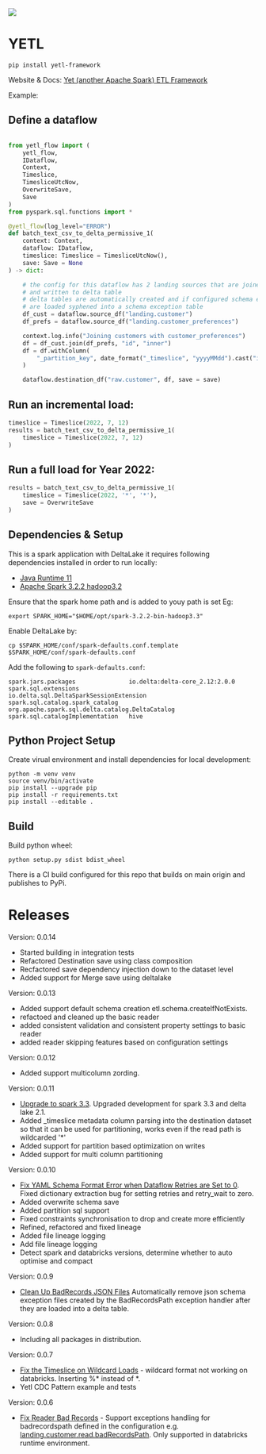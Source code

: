 <img src="https://img.shields.io/badge/Python-v3.8-blue">

# YETL

`pip install yetl-framework`

Website & Docs: [Yet (another Apache Spark) ETL Framework](https://www.yetl.io/)


Example:

## Define a dataflow

```python

from yetl_flow import (
    yetl_flow, 
    IDataflow, 
    Context, 
    Timeslice, 
    TimesliceUtcNow, 
    OverwriteSave, 
    Save
)
from pyspark.sql.functions import *

@yetl_flow(log_level="ERROR")
def batch_text_csv_to_delta_permissive_1(
    context: Context,
    dataflow: IDataflow,
    timeslice: Timeslice = TimesliceUtcNow(),
    save: Save = None
) -> dict:

    # the config for this dataflow has 2 landing sources that are joined
    # and written to delta table
    # delta tables are automatically created and if configured schema exceptions
    # are loaded syphened into a schema exception table
    df_cust = dataflow.source_df("landing.customer")
    df_prefs = dataflow.source_df("landing.customer_preferences")

    context.log.info("Joining customers with customer_preferences")
    df = df_cust.join(df_prefs, "id", "inner")
    df = df.withColumn(
        "_partition_key", date_format("_timeslice", "yyyyMMdd").cast("integer")
    )

    dataflow.destination_df("raw.customer", df, save = save)
```

## Run an incremental load:

```python
timeslice = Timeslice(2022, 7, 12)
results = batch_text_csv_to_delta_permissive_1(
    timeslice = Timeslice(2022, 7, 12)
)
```

## Run a full load for Year 2022:

```python
results = batch_text_csv_to_delta_permissive_1(
    timeslice = Timeslice(2022, '*', '*'),
    save = OverwriteSave
)
```

## Dependencies & Setup

This is a spark application with DeltaLake it requires following dependencies installed in order to run locally:
- [Java Runtime 11](https://openjdk.org/install/)
- [Apache Spark 3.2.2 hadoop3.2](https://spark.apache.org/downloads.html)

Ensure that the spark home path and is added to youy path is set Eg:
```
export SPARK_HOME="$HOME/opt/spark-3.2.2-bin-hadoop3.3"
```

Enable DeltaLake by:
```
cp $SPARK_HOME/conf/spark-defaults.conf.template  $SPARK_HOME/conf/spark-defaults.conf
```
Add the following to `spark-defaults.conf`:
```
spark.jars.packages               io.delta:delta-core_2.12:2.0.0
spark.sql.extensions              io.delta.sql.DeltaSparkSessionExtension
spark.sql.catalog.spark_catalog   org.apache.spark.sql.delta.catalog.DeltaCatalog
spark.sql.catalogImplementation   hive
```

## Python Project Setup

Create virual environment and install dependencies for local development:

```
python -m venv venv
source venv/bin/activate
pip install --upgrade pip
pip install -r requirements.txt
pip install --editable .
```


## Build

Build python wheel:

```
python setup.py sdist bdist_wheel
```

There is a CI build configured for this repo that builds on main origin and publishes to PyPi.


# Releases

Version: 0.0.14

- Started building in integration tests
- Refactored Destination save using class composition
- Recfactored save dependency injection down to the dataset level
- Added support for Merge save using deltalake

Version: 0.0.13

- Added support default schema creation etl.schema.createIfNotExists.
- refactoed and cleaned up the basic reader
- added consistent validation and consistent property settings to basic reader
- added reader skipping features based on configuration settings

Version: 0.0.12

- Added support multicolumn zording.

Version: 0.0.11

- [Upgrade to spark 3.3](https://github.com/sibytes/yetl/issues/32). Upgraded development for spark 3.3 and delta lake 2.1.
- Added _timeslice metadata column parsing into the destination dataset so that it can be used for partitioning, works even if the read path is wildcarded '*'
- Added support for partition based optimization on writes
- Added support for multi column partitioning

Version: 0.0.10

- [Fix YAML Schema Format Error when Dataflow Retries are Set to 0](https://github.com/orgs/sibytes/projects/2/views/1). Fixed dictionary extraction bug for setting retries and retry_wait to zero.
- Added overwrite schema save
- Added partition sql support
- Fixed constraints synchronisation to drop and create more efficiently
- Refined, refactored and fixed lineage
- Added file lineage logging
- Add file lineage logging
- Detect spark and databricks versions, determine whether to auto optimise and compact


Version: 0.0.9

- [Clean Up BadRecords JSON Files](https://github.com/orgs/sibytes/projects/2) Automatically remove json schema exception files created by the BadRecordsPath exception handler after they are loaded into a delta table.

Version: 0.0.8

- Including all packages in distribution.

Version: 0.0.7

- [Fix the Timeslice on Wildcard Loads](https://github.com/sibytes/yetl/issues/37) - wildcard format not working on databricks. Inserting %* instead of *.
- Yetl CDC Pattern example and tests

Version: 0.0.6

-  [Fix Reader Bad Records](https://github.com/sibytes/yetl/issues/1) - Support exceptions handling for badrecordspath defined in the configuration e.g. [landing.customer.read.badRecordsPath](https://github.com/sibytes/yetl/blob/main/config/pipeline/dbx_dev/customer_landing_to_rawdb_csv.yaml). Only supported in databricks runtime environment.